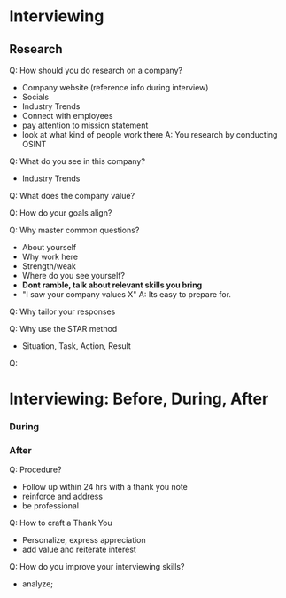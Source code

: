 

# Interviewing
## Research
Q: How should you do research on a company?
- Company website (reference info during interview)
- Socials
- Industry Trends
- Connect with employees
- pay attention to mission statement
- look at what kind of people work there
A: You research by conducting OSINT 

Q: What do you see in this company?
- Industry Trends

Q: What does the company value? 

Q: How do your goals align?

Q: Why master common questions?
- About yourself
- Why work here
- Strength/weak
- Where do you see yourself?
- **Dont ramble, talk about relevant skills you bring**
- "I saw your company values X"
A: Its easy to prepare for. 

Q: Why tailor your responses


Q: Why use the STAR method
- Situation, Task, Action, Result

Q: 

# Interviewing: Before, During, After


### During


### After
Q: Procedure?
- Follow up within 24 hrs with a thank you note
- reinforce and address
- be professional

Q: How to craft a Thank You
- Personalize, express appreciation
- add value and reiterate interest

Q: How do you improve your interviewing skills?
- analyze;